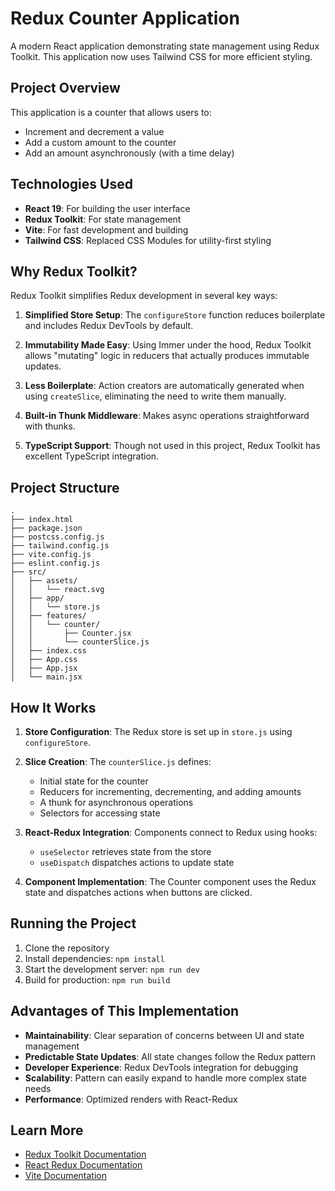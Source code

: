 # Redux Counter Application

A modern React application demonstrating state management using Redux Toolkit. This application now uses Tailwind CSS for more efficient styling.

## Project Overview

This application is a counter that allows users to:
- Increment and decrement a value
- Add a custom amount to the counter
- Add an amount asynchronously (with a time delay)

## Technologies Used

- **React 19**: For building the user interface
- **Redux Toolkit**: For state management
- **Vite**: For fast development and building
- **Tailwind CSS**: Replaced CSS Modules for utility-first styling

## Why Redux Toolkit?

Redux Toolkit simplifies Redux development in several key ways:

1. **Simplified Store Setup**: The `configureStore` function reduces boilerplate and includes Redux DevTools by default.

2. **Immutability Made Easy**: Using Immer under the hood, Redux Toolkit allows "mutating" logic in reducers that actually produces immutable updates.

3. **Less Boilerplate**: Action creators are automatically generated when using `createSlice`, eliminating the need to write them manually.

4. **Built-in Thunk Middleware**: Makes async operations straightforward with thunks.

5. **TypeScript Support**: Though not used in this project, Redux Toolkit has excellent TypeScript integration.

## Project Structure

```
.
├── index.html
├── package.json
├── postcss.config.js
├── tailwind.config.js
├── vite.config.js
├── eslint.config.js
├── src/
│   ├── assets/
│   │   └── react.svg
│   ├── app/
│   │   └── store.js
│   ├── features/
│   │   └── counter/
│   │       ├── Counter.jsx
│   │       └── counterSlice.js
│   ├── index.css
│   ├── App.css
│   ├── App.jsx
│   └── main.jsx
```

## How It Works

1. **Store Configuration**: The Redux store is set up in `store.js` using `configureStore`.

2. **Slice Creation**: The `counterSlice.js` defines:
   - Initial state for the counter
   - Reducers for incrementing, decrementing, and adding amounts
   - A thunk for asynchronous operations
   - Selectors for accessing state

3. **React-Redux Integration**: Components connect to Redux using hooks:
   - `useSelector` retrieves state from the store
   - `useDispatch` dispatches actions to update state

4. **Component Implementation**: The Counter component uses the Redux state and dispatches actions when buttons are clicked.

## Running the Project

1. Clone the repository
2. Install dependencies: `npm install`
3. Start the development server: `npm run dev`
4. Build for production: `npm run build`

## Advantages of This Implementation

- **Maintainability**: Clear separation of concerns between UI and state management
- **Predictable State Updates**: All state changes follow the Redux pattern
- **Developer Experience**: Redux DevTools integration for debugging
- **Scalability**: Pattern can easily expand to handle more complex state needs
- **Performance**: Optimized renders with React-Redux

## Learn More

- [Redux Toolkit Documentation](https://redux-toolkit.js.org/)
- [React Redux Documentation](https://react-redux.js.org/)
- [Vite Documentation](https://vitejs.dev/)
